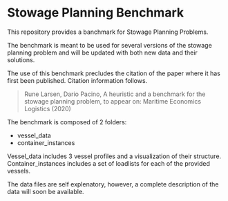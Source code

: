 # Stowage Planning Benchmark
This repository provides a banchmark for Stowage Planning Problems.

The benchmark is meant to be used for several versions of the stowage planning problem and will be updated with both new data and their solutions.

The use of this benchmark precludes the citation of the paper where it has first been published. Citation information follows.

> Rune Larsen, Dario Pacino, A heuristic and a benchmark for the stowage planning problem, to appear on: Maritime Economics Logistics (2020)

The benchmark is composed of 2 folders:
- vessel_data
- container_instances

Vessel_data includes 3 vessel profiles and a visualization of their structure.
Container_instances includes a set of loadlists for each of the provided vessels.

The data files are self explenatory, however, a complete description of the data will soon be available.
